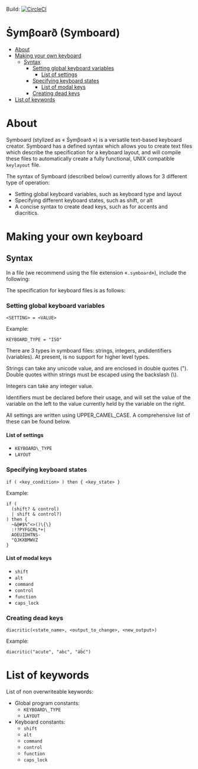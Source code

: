 Build: [![CircleCI](https://circleci.com/gh/andrewjunyoung/symboard.svg?style=svg)](https://circleci.com/gh/andrewjunyoung/symboard)

# Ṡymβoarð (Symboard)

<!-- vim-markdown-toc GFM -->

* [About](#about)
* [Making your own keyboard](#making-your-own-keyboard)
  * [Syntax](#syntax)
    * [Setting global keyboard variables](#setting-global-keyboard-variables)
      * [List of settings](#list-of-settings)
    * [Specifying keyboard states](#specifying-keyboard-states)
      * [List of modal keys](#list-of-modal-keys)
    * [Creating dead keys](#creating-dead-keys)
* [List of keywords](#list-of-keywords)

<!-- vim-markdown-toc -->

# About

Symboard (stylized as « Ṡymβoarð ») is a versatile text-based keyboard creator.
Symboard has a defined syntax which allows you to create text files which
describe the specification for a keyboard layout, and will compile these files
to automatically create a fully functional, UNIX compatible `keylayout` file.

The syntax of Symboard (described below) currently allows for 3 different type
of operation:
- Setting global keyboard variables, such as keyboard type and layout
- Specifying different keyboard states, such as shift, or alt
- A concise syntax to create dead keys, such as for accents and diacritics.

# Making your own keyboard

## Syntax

In a file (we recommend using the file extension «`.symboard`»), include the
following:

The specification for keyboard files is as follows:

### Setting global keyboard variables

`<SETTING> = <VALUE>`

Example:

`KEYBOARD_TYPE = "ISO"`

There are 3 types in symboard files: strings, integers, andidentifiers
(variables). At present, is no support for higher level types.

Strings can take any unicode value, and are enclosed in double quotes (").
Double quotes within strings must be escaped using the backslash (\\).

Integers can take any integer value.

Identifiers must be declared before their usage, and will set the value of the
variable on the left to the value currently held by the variable on the right.

All settings are written using UPPER\_CAMEL\_CASE. A comprehensive list of these
can be found below.

#### List of settings
  - ` KEYBOARD\_TYPE `
  - ` LAYOUT `
 

### Specifying keyboard states

`if ( <key_condition> ) then { <key_state> }`

Example:

```
if (
  (shift? & control)
  | shift & control?)
) then {
  ~&@#$%^<>()\{\}
  :!?PYFGCRL*+|
  AOEUIDHTNS-
  "QJKXBMWVZ
}
```



#### List of modal keys
  - `shift`
  - `alt`
  - `command`
  - `control`
  - `function`
  - `caps_lock`
 

### Creating dead keys

`diacritic(<state_name>, <output_to_change>, <new_output>)`

Example:

`diacritic("acute", "abc", "áb́ć")`


# List of keywords

List of non overwriteable keywords:
  - Global program constants:
    - ` KEYBOARD\_TYPE `
    - ` LAYOUT `
  - Keyboard constants:
    - `shift`
    - `alt`
    - `command`
    - `control`
    - `function`
    - `caps_lock`
